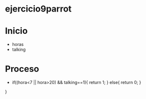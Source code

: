 # ejercicio9parrot
# Inicio
- horas
- talking

# Proceso

-  if((hora<7 || hora>20) && talking==1){
        return 1;
    }
    else{
        return 0;
    }

}
